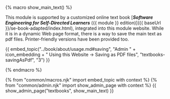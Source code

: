 {% macro show_main_text() %}
<div id="main">

This module is supported by a customized online text book [**_Software Engineering for Self-Directed Learners_** ({{ module }} edition)]({{ baseUrl }}/se-book-adapted/index.html), integrated into this module website. While it is in a dynamic Web page format, there is a way to save the main text as pdf files. Printer-friendly versions have been provided too.

{{ embed_topic("../book/about/usage.md#saving", "Admin " + icon_embedding + " Using this Website → Saving as PDF files", "textbooks-savingAsPdf", "3") }}

</div>
{% endmacro %}

{% from "common/macros.njk" import embed_topic with context %}
{% from "common/admin.njk" import show_admin_page with context %}
{{ show_admin_page("textbooks", show_main_text) }}